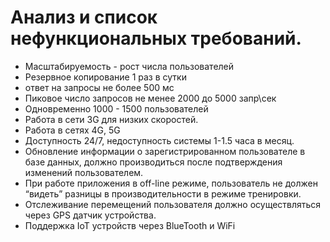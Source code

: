 # Анализ и список нефункциональных требований.

- Масштабируемость - рост числа пользователей
- Резервное копирование 1 раз в сутки
- ответ на запросы не более 500 мс
- Пиковое число запросов не менее 2000 до 5000 запр\сек
- Одновременно 1000 - 1500  пользователей
- Работа в сети 3G для низких скоростей.
- Работа в сетях 4G, 5G
- Доступность 24/7, недоступность системы 1-1.5 часа в месяц.
- Обновление информации о зарегистрированном пользователе в базе данных, должно производиться после подтверждения изменений пользователем.
- При работе приложения в off-line режиме, пользователь не должен “видеть” разницы в производительности в режиме тренировки.
- Отслеживание перемещений пользователя должно осуществляться через GPS датчик устройства.
- Поддержка IoT устройств через BlueTooth и WiFi
